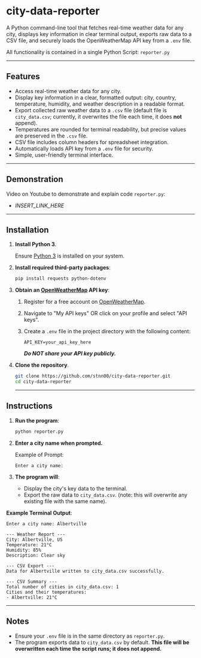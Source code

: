 # city-data-reporter

A Python command-line tool that fetches real-time weather data for any city, displays key information in clear terminal output, exports raw data to a CSV file, and securely loads the OpenWeatherMap API key from a `.env` file.

All functionality is contained in a single Python Script: `reporter.py`

---

## Features

- Access real-time weather data for any city.
- Display key information in a clear, formatted output: city, country, temperature, humidity, and weather description in a readable format.
- Export collected raw weather data to a `.csv` file (default file is `city_data.csv`; currently, it overwrites the file each time, it does **not** append).
- Temperatures are rounded for terminal readability, but precise values are preserved in the `.csv` file.
- CSV file includes column headers for spreadsheet integration.
- Automatically loads API key from a `.env` file for security.
- Simple, user-friendly terminal interface.

---

## Demonstration

Video on Youtube to demonstrate and explain code `reporter.py`:

- *INSERT_LINK_HERE*

---

## Installation

1. **Install Python 3**.

    Ensure [Python 3](https://www.python.org/downloads/) is installed on your system.
    
2. **Install required third-party packages**:

    ``` bash
    pip install requests python-dotenv
    ```

3. **Obtain an [OpenWeatherMap](https://openweathermap.org/) API key**:

    1. Register for a free account on [OpenWeatherMap](https://home.openweathermap.org/users/sign_up).
    2. Navigate to "My API keys" OR click on your profile and select "API keys".
    3. Create a `.env` file in the project directory with the following content:

        ```env
        API_KEY=your_api_key_here
        ```

        ***Do NOT share your API key publicly.***

4. **Clone the repository**.
   ```bash
   git clone https://github.com/stnn00/city-data-reporter.git
   cd city-data-reporter
   ```

   ---

## Instructions
1. **Run the program**:
    ```bash
    python reporter.py
    ```

2. **Enter a city name when prompted.**

    Example of Prompt:
    ```text
    Enter a city name:
    ```

3. **The program will**:
    - Display the city's key data to the terminal.
    - Export the raw data to `city_data.csv`. (note: this will overwrite any existing file with the same name).

**Example Terminal Output**:
```text
Enter a city name: Albertville

--- Weather Report ---
City: Albertville, US
Temperature: 21°C
Humidity: 85%
Description: Clear sky

--- CSV Export ---
Data for Albertville written to city_data.csv successfully.

--- CSV Summary ---
Total number of cities in city_data.csv: 1
Cities and their temperatures:
- Albertville: 21°C
```

---

## Notes

- Ensure your `.env` file is in the same directory as `reporter.py`.
- The program exports data to `city_data.csv` by default. **This file will be overwritten each time the script runs; it does not append.**